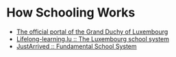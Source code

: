 # How Schooling Works

* [The official portal of the Grand Duchy of Luxembourg](http://luxembourg.public.lu/en/etudier/systeme-educatif-luxembourgeois/index.html)
* [Lifelong-learning.lu :: The Luxembourg school system](http://www.lifelong-learning.lu/Detail/Article/Comprendre/le-systeme-scolaire-luxembourgeois/en)
* [JustArrived :: Fundamental School System](https://www.justarrived.lu/en/education-and-training-luxembourg/luxembourg-fundamental-school-system/)
